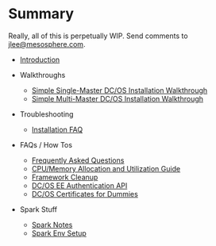 # Summary

Really, all of this is perpetually WIP.  Send comments to jlee@mesosphere.com.

* [Introduction](README.md)
* Walkthroughs
    * [Simple Single-Master DC/OS Installation Walkthrough](walkthroughs/single-master-setup.md)
    * [Simple Multi-Master DC/OS Installation Walkthrough](walkthroughs/multi-master-setup.md)

* Troubleshooting
    * [Installation FAQ](troubleshooting/installation-faq.md)

* FAQs / How Tos
    * [Frequently Asked Questions](faqs/faq.md)
    * [CPU/Memory Allocation and Utilization Guide](faqs/utilization.md)
    * [Framework Cleanup](faqs/cleanup.md)
    * [DC/OS EE Authentication API](faqs/authentication.md)
    * [DC/OS Certificates for Dummies](faqs/certificates-for-dummies.md)

* Spark Stuff
    * [Spark Notes](spark/spark.md)
    * [Spark Env Setup](spark/env.md)